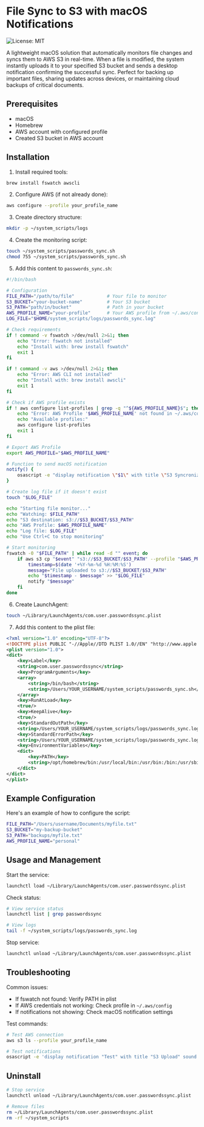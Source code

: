 # File Sync to S3 with macOS Notifications
![License: MIT](https://img.shields.io/badge/License-MIT-yellow.svg)

A lightweight macOS solution that automatically monitors file changes and syncs them to AWS S3 in real-time. When a file is modified, the system instantly uploads it to your specified S3 bucket and sends a desktop notification confirming the successful sync. Perfect for backing up important files, sharing updates across devices, or maintaining cloud backups of critical documents.

## Prerequisites

- macOS
- Homebrew
- AWS account with configured profile
- Created S3 bucket in AWS account

## Installation

1. Install required tools:
```bash
brew install fswatch awscli
```

2. Configure AWS (if not already done):
```bash
aws configure --profile your_profile_name
```

3. Create directory structure:
```bash
mkdir -p ~/system_scripts/logs
```

4. Create the monitoring script:
```bash
touch ~/system_scripts/passwords_sync.sh
chmod 755 ~/system_scripts/passwords_sync.sh
```

5. Add this content to `passwords_sync.sh`:
```bash
#!/bin/bash

# Configuration
FILE_PATH="/path/to/file"            # Your file to monitor
S3_BUCKET="your-bucket-name"         # Your S3 bucket
S3_PATH="path/in/bucket"             # Path in your bucket
AWS_PROFILE_NAME="your-profile"      # Your AWS profile from ~/.aws/config
LOG_FILE="$HOME/system_scripts/logs/passwords_sync.log"

# Check requirements
if ! command -v fswatch >/dev/null 2>&1; then
    echo "Error: fswatch not installed"
    echo "Install with: brew install fswatch"
    exit 1
fi

if ! command -v aws >/dev/null 2>&1; then
    echo "Error: AWS CLI not installed"
    echo "Install with: brew install awscli"
    exit 1
fi

# Check if AWS profile exists
if ! aws configure list-profiles | grep -q "^${AWS_PROFILE_NAME}$"; then
    echo "Error: AWS Profile '$AWS_PROFILE_NAME' not found in ~/.aws/config"
    echo "Available profiles:"
    aws configure list-profiles
    exit 1
fi

# Export AWS Profile
export AWS_PROFILE="$AWS_PROFILE_NAME"

# Function to send macOS notification
notify() {
    osascript -e "display notification \"$1\" with title \"S3 Syncronization successfull\" sound name \"Glass\""
}

# Create log file if it doesn't exist
touch "$LOG_FILE"

echo "Starting file monitor..."
echo "Watching: $FILE_PATH"
echo "S3 destination: s3://$S3_BUCKET/$S3_PATH"
echo "AWS Profile: $AWS_PROFILE_NAME"
echo "Log file: $LOG_FILE"
echo "Use Ctrl+C to stop monitoring"

# Start monitoring
fswatch -0 "$FILE_PATH" | while read -d "" event; do 
    if aws s3 cp "$event" "s3://$S3_BUCKET/$S3_PATH" --profile "$AWS_PROFILE_NAME"; then
        timestamp=$(date '+%Y-%m-%d %H:%M:%S')
        message="File uploaded to s3://$S3_BUCKET/$S3_PATH"
        echo "$timestamp - $message" >> "$LOG_FILE"
        notify "$message"
    fi
done
```

6. Create LaunchAgent:
```bash
touch ~/Library/LaunchAgents/com.user.passwordssync.plist
```

7. Add this content to the plist file:
```xml
<?xml version="1.0" encoding="UTF-8"?>
<!DOCTYPE plist PUBLIC "-//Apple//DTD PLIST 1.0//EN" "http://www.apple.com/DTDs/PropertyList-1.0.dtd">
<plist version="1.0">
<dict>
    <key>Label</key>
    <string>com.user.passwordssync</string>
    <key>ProgramArguments</key>
    <array>
        <string>/bin/bash</string>
        <string>/Users/YOUR_USERNAME/system_scripts/passwords_sync.sh</string>
    </array>
    <key>RunAtLoad</key>
    <true/>
    <key>KeepAlive</key>
    <true/>
    <key>StandardOutPath</key>
    <string>/Users/YOUR_USERNAME/system_scripts/logs/passwords_sync.log</string>
    <key>StandardErrorPath</key>
    <string>/Users/YOUR_USERNAME/system_scripts/logs/passwords_sync.log</string>
    <key>EnvironmentVariables</key>
    <dict>
        <key>PATH</key>
        <string>/opt/homebrew/bin:/usr/local/bin:/usr/bin:/bin:/usr/sbin:/sbin</string>
    </dict>
</dict>
</plist>
```

## Example Configuration

Here's an example of how to configure the script:

```bash
FILE_PATH="/Users/username/Documents/myfile.txt"
S3_BUCKET="my-backup-bucket"
S3_PATH="backups/myfile.txt"
AWS_PROFILE_NAME="personal"
```

## Usage and Management

Start the service:
```bash
launchctl load ~/Library/LaunchAgents/com.user.passwordssync.plist
```

Check status:
```bash
# View service status
launchctl list | grep passwordssync

# View logs
tail -f ~/system_scripts/logs/passwords_sync.log
```

Stop service:
```bash
launchctl unload ~/Library/LaunchAgents/com.user.passwordssync.plist
```

## Troubleshooting

Common issues:
- If fswatch not found: Verify PATH in plist
- If AWS credentials not working: Check profile in `~/.aws/config`
- If notifications not showing: Check macOS notification settings

Test commands:
```bash
# Test AWS connection
aws s3 ls --profile your_profile_name

# Test notifications
osascript -e 'display notification "Test" with title "S3 Upload" sound name "Glass"'
```

## Uninstall

```bash
# Stop service
launchctl unload ~/Library/LaunchAgents/com.user.passwordssync.plist

# Remove files
rm ~/Library/LaunchAgents/com.user.passwordssync.plist
rm -rf ~/system_scripts
```
